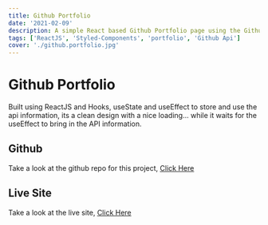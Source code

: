 ```yaml
---
title: Github Portfolio
date: '2021-02-09'
description: A simple React based Github Portfolio page using the Github Api
tags: ['ReactJS', 'Styled-Components', 'portfolio', 'Github Api']
cover: './github.portfolio.jpg'
---
```


# Github Portfolio

Built using ReactJS and Hooks, useState and useEffect to store and use the api information, its a clean design with a nice loading... while it waits for the useEffect to bring in the API information.


## Github
Take a look at the github repo for this project, <a href='https://github.com/waynefox/github-portfolio' target='_blank'>Click Here</a>
## Live Site
Take a look at the live site, <a href='https://github-portfolio-wfx.netlify.app/' target='_blank'>Click Here</a>
